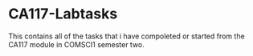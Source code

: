 # CA117-Labtasks
This contains all of the tasks that i have compoleted or started from the CA117 module in COMSCI1 semester two.